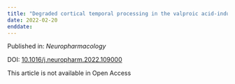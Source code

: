 ```yaml
---
title: "Degraded cortical temporal processing in the valproic acid-induced rat model of autism."
date: 2022-02-20
enddate:
---
```


Published in: *Neuropharmacology*

DOI: [10.1016/j.neuropharm.2022.109000](https://doi.org/10.1016/j.neuropharm.2022.109000)

This article is not available in Open Access


